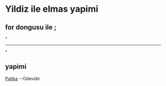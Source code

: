# Yildiz ile elmas yapimi
## for dongusu ile ;
    *
   ***
    *
    
## yapimi
[Patika](https://www.patika.dev/tr) --Odevidir
